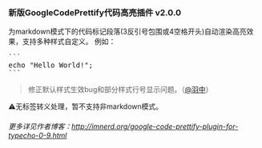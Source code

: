 ### 新版GoogleCodePrettify代码高亮插件 v2.0.0

为markdown模式下的代码标记段落(3反引号包围或4空格开头)自动渲染高亮效果，支持多种样式自定义。
例如：
<pre>
```
echo "Hello World!";
```
</pre>

 > 修正默认样式生效bug和部分样式行号显示问题。（[@羽中](https://github.com/jzwalk)）

:warning:无标签转义处理，暂不支持非markdown模式。

###### 更多详见作者博客：http://imnerd.org/google-code-prettify-plugin-for-typecho-0-9.html